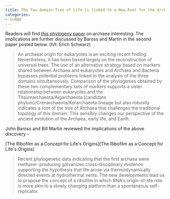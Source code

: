 ```yaml
---
title: The Two-domain Tree of Life is linked to a New Root for the Archaea
categories:
- ncRNA
---
```

Readers will find [this phylogeny
paper](http://www.pnas.org/content/112/21/6670) on archaea interesting. The
implications are further discussed by Baross and Martin in the second paper
posted below. (h/t: Erich Schwarz)
<!--more-->

> An archaeal origin for eukaryotes is an exciting recent finding.
Nevertheless, it has been based largely on the reconstruction of universal
trees. The use of an alternative strategy based on markers shared between
Archaea and eukaryotes and Archaea and Bacteria bypasses potential problems
linked to the analysis of the three domains simultaneously. Comparison of the
phylogenies obtained by these two complementary sets of markers supports a
sister relationship between eukaryotes and the Thaumarchaeota/Aigarchaeota
(candidate phylum)/Crenarchaeota/Korarchaeota lineage but also robustly
indicates a root of the tree of Archaea that challenges the traditional
topology of this domain. This sensibly changes our perspective of the ancient
evolution of the Archaea, early life, and Earth.

John Baross and Bill Martin reviewed the implications of the above discovery -

[The Ribofilm as a Concept for Life's Origins](The Ribofilm as a Concept for
Life's Origins)

> Recent phylogenetic data indicating that the first archaea were methane-
producing galvanizes cross-disciplinary evidence supporting the hypothesis
that life arose via thermodynamically directed events at hydrothermal vents.
The new developments lead us to propose the concept of a ribofilm in which
RNA's origin-of-life role is more akin to a slowly changing platform than a
spontaneous self-replicator.

